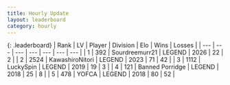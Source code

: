 ```yaml
---
title: Hourly Update
layout: leaderboard
category: hourly
---
```


{: .leaderboard}
| Rank | LV | Player | Division | Elo | Wins | Losses |
| --- | --- | --- | --- | --- | --- | --- |
| <span data-change="1">1</span> | 392 | <span title="ID: 633686">Sourdreemurr21</span> | LEGEND | <span data-change="0">2026</span> | <span data-change="0">22</span> | <span data-change="0">2</span> |
| <span data-change="1">2</span> | 2524 | <span title="ID: 164871">KawashiroNitori</span> | LEGEND | <span data-change="0">2023</span> | <span data-change="0">71</span> | <span data-change="0">42</span> |
| <span data-change="1">3</span> | 1112 | <span title="ID: 498412">LuckySpin</span> | LEGEND | <span data-change="0">2019</span> | <span data-change="0">19</span> | <span data-change="0">3</span> |
| <span data-change="1">4</span> | 121 | <span title="ID: 659170">Banned Porridge</span> | LEGEND | <span data-change="0">2018</span> | <span data-change="0">25</span> | <span data-change="0">8</span> |
| <span data-change="2">5</span> | 478 | <span title="ID: 650820">YOFCA</span> | LEGEND | <span data-change="4">2018</span> | <span data-change="1">80</span> | <span data-change="0">52</span> |